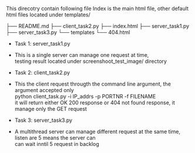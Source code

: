 
This direcotry contain following file
Index is the main html file, other default html files located under templates/ 

├── README.md
├── client_task2.py
├── index.html
├── server_task1.py
├── server_task3.py
└── templates
    └── 404.html

<ul>
<li>Task 1: server_task1.py<li>
<p>This is a single server can manage one request at time,<br>testing result located under screenshoot_test_image/ directory</p>
<li>Task 2: client_task2.py<li>
<p>This the client request througth the command line argument, the argument accepted only<br>
python client_task.py -i IP_addrs -p PORTNR -f FILENAME<br>
it will return either OK 200 response or 404 not found response, it manage only the GET request</p>
<li>Task 3: server_task3.py<li>
<p>A multithread server can manage different request at the same time, listen are 5 means the server can<br>
can wait inntil 5 request in backlog</p>
</ul>
